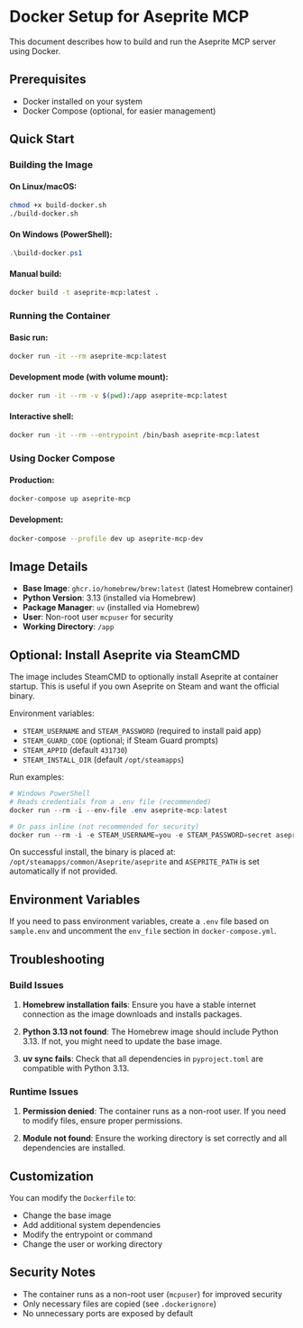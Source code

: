 # Docker Setup for Aseprite MCP

This document describes how to build and run the Aseprite MCP server using Docker.

## Prerequisites

- Docker installed on your system
- Docker Compose (optional, for easier management)

## Quick Start

### Building the Image

#### On Linux/macOS:
```bash
chmod +x build-docker.sh
./build-docker.sh
```

#### On Windows (PowerShell):
```powershell
.\build-docker.ps1
```

#### Manual build:
```bash
docker build -t aseprite-mcp:latest .
```

### Running the Container

#### Basic run:
```bash
docker run -it --rm aseprite-mcp:latest
```

#### Development mode (with volume mount):
```bash
docker run -it --rm -v $(pwd):/app aseprite-mcp:latest
```

#### Interactive shell:
```bash
docker run -it --rm --entrypoint /bin/bash aseprite-mcp:latest
```

### Using Docker Compose

#### Production:
```bash
docker-compose up aseprite-mcp
```

#### Development:
```bash
docker-compose --profile dev up aseprite-mcp-dev
```

## Image Details

- **Base Image**: `ghcr.io/homebrew/brew:latest` (latest Homebrew container)
- **Python Version**: 3.13 (installed via Homebrew)
- **Package Manager**: `uv` (installed via Homebrew)
- **User**: Non-root user `mcpuser` for security
- **Working Directory**: `/app`

## Optional: Install Aseprite via SteamCMD

The image includes SteamCMD to optionally install Aseprite at container startup. This is useful if you own Aseprite on Steam and want the official binary.

Environment variables:
- `STEAM_USERNAME` and `STEAM_PASSWORD` (required to install paid app)
- `STEAM_GUARD_CODE` (optional; if Steam Guard prompts)
- `STEAM_APPID` (default `431730`)
- `STEAM_INSTALL_DIR` (default `/opt/steamapps`)

Run examples:
```powershell
# Windows PowerShell
# Reads credentials from a .env file (recommended)
docker run --rm -i --env-file .env aseprite-mcp:latest

# Or pass inline (not recommended for security)
docker run --rm -i -e STEAM_USERNAME=you -e STEAM_PASSWORD=secret aseprite-mcp:latest
```

On successful install, the binary is placed at:
`/opt/steamapps/common/Aseprite/aseprite`
and `ASEPRITE_PATH` is set automatically if not provided.

## Environment Variables

If you need to pass environment variables, create a `.env` file based on `sample.env` and uncomment the `env_file` section in `docker-compose.yml`.

## Troubleshooting

### Build Issues

1. **Homebrew installation fails**: Ensure you have a stable internet connection as the image downloads and installs packages.

2. **Python 3.13 not found**: The Homebrew image should include Python 3.13. If not, you might need to update the base image.

3. **uv sync fails**: Check that all dependencies in `pyproject.toml` are compatible with Python 3.13.

### Runtime Issues

1. **Permission denied**: The container runs as a non-root user. If you need to modify files, ensure proper permissions.

2. **Module not found**: Ensure the working directory is set correctly and all dependencies are installed.

## Customization

You can modify the `Dockerfile` to:
- Change the base image
- Add additional system dependencies
- Modify the entrypoint or command
- Change the user or working directory

## Security Notes

- The container runs as a non-root user (`mcpuser`) for improved security
- Only necessary files are copied (see `.dockerignore`)
- No unnecessary ports are exposed by default
